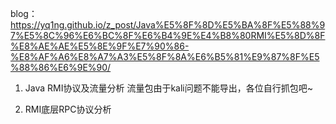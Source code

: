 blog：https://yq1ng.github.io/z_post/Java%E5%8F%8D%E5%BA%8F%E5%88%97%E5%8C%96%E6%BC%8F%E6%B4%9E%E4%B8%80RMI%E5%8D%8F%E8%AE%AE%E5%8E%9F%E7%90%86-%E8%AF%A6%E8%A7%A3%E5%8F%8A%E6%B5%81%E9%87%8F%E5%88%86%E6%9E%90/

1. Java RMI协议及流量分析
	流量包由于kali问题不能导出，各位自行抓包吧~


2. RMI底层RPC协议分析